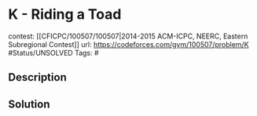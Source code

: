 # K - Riding a Toad

contest: [[CFICPC/100507/100507|2014-2015 ACM-ICPC, NEERC, Eastern Subregional Contest]]
url: https://codeforces.com/gym/100507/problem/K
#Status/UNSOLVED
Tags: #

## Description

## Solution

